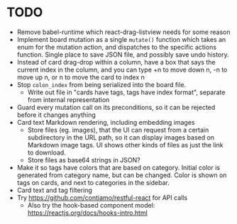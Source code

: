 # TODO
- Remove babel-runtime which react-drag-listview needs for some reason
- Implement board mutation as a single `mutate()` function which takes an enum for the mutation action, and dispatches to the specific actions function. Single place to save JSON file, and possibly save undo history.
- Instead of card drag-drop within a column, have a box that says the current index in the column, and you can type +n to move down n, -n to move up n, or n to move the card to index n
- Stop `colon_index` from being serialized into the board file.
    - Write out file in "cards have tags, tags have index format", separate from internal representation
- Guard every mutation call on its preconditions, so it can be rejected before it changes anything
- Card text Markdown rendering, including embedding images
    - Store files (eg. images), that the UI can request from a certain subdirectory in the URL path, so it can display images based on Markdown image tags. UI shows other kinds of files as just the link to download.
    - Store files as base64 strings in JSON?
- Make it so tags have colors that are based on category. Initial color is generated from category name, but can be changed. Color is shown on tags on cards, and next to categories in the sidebar.
- Card text and tag filtering
- Try https://github.com/contiamo/restful-react for API calls
    - Also try the hook-based component model: https://reactjs.org/docs/hooks-intro.html

